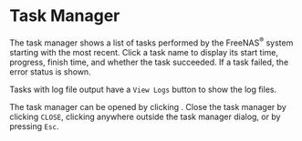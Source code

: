 Task Manager
============

The task manager shows a list of tasks performed by the
FreeNAS<sup>®</sup> system starting with the most recent. Click a task
name to display its start time, progress, finish time, and whether the
task succeeded. If a task failed, the error status is shown.

Tasks with log file output have a `View Logs` button to show the log
files.

The task manager can be opened by clicking . Close the task manager by
clicking `CLOSE`, clicking anywhere outside the task manager dialog, or
by pressing `Esc`.
